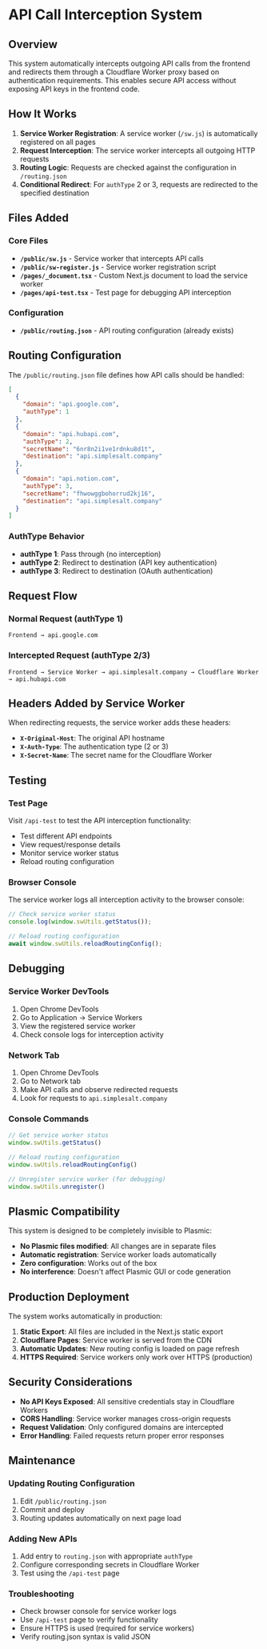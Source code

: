 # API Call Interception System

## Overview

This system automatically intercepts outgoing API calls from the frontend and redirects them through a Cloudflare Worker proxy based on authentication requirements. This enables secure API access without exposing API keys in the frontend code.

## How It Works

1. **Service Worker Registration**: A service worker (`/sw.js`) is automatically registered on all pages
2. **Request Interception**: The service worker intercepts all outgoing HTTP requests
3. **Routing Logic**: Requests are checked against the configuration in `/routing.json`
4. **Conditional Redirect**: For `authType` 2 or 3, requests are redirected to the specified destination

## Files Added

### Core Files
- **`/public/sw.js`** - Service worker that intercepts API calls
- **`/public/sw-register.js`** - Service worker registration script
- **`/pages/_document.tsx`** - Custom Next.js document to load the service worker
- **`/pages/api-test.tsx`** - Test page for debugging API interception

### Configuration
- **`/public/routing.json`** - API routing configuration (already exists)

## Routing Configuration

The `/public/routing.json` file defines how API calls should be handled:

```json
[
  {
    "domain": "api.google.com",
    "authType": 1
  },
  {
    "domain": "api.hubapi.com",
    "authType": 2,
    "secretName": "6nr8n2i1ve1rdnku8d1t",
    "destination": "api.simplesalt.company"
  },
  {
    "domain": "api.notion.com",
    "authType": 3,
    "secretName": "fhwowggbohorrud2kj16",
    "destination": "api.simplesalt.company"
  }
]
```

### AuthType Behavior
- **authType 1**: Pass through (no interception)
- **authType 2**: Redirect to destination (API key authentication)
- **authType 3**: Redirect to destination (OAuth authentication)

## Request Flow

### Normal Request (authType 1)
```
Frontend → api.google.com
```

### Intercepted Request (authType 2/3)
```
Frontend → Service Worker → api.simplesalt.company → Cloudflare Worker → api.hubapi.com
```

## Headers Added by Service Worker

When redirecting requests, the service worker adds these headers:

- **`X-Original-Host`**: The original API hostname
- **`X-Auth-Type`**: The authentication type (2 or 3)
- **`X-Secret-Name`**: The secret name for the Cloudflare Worker

## Testing

### Test Page
Visit `/api-test` to test the API interception functionality:
- Test different API endpoints
- View request/response details
- Monitor service worker status
- Reload routing configuration

### Browser Console
The service worker logs all interception activity to the browser console:
```javascript
// Check service worker status
console.log(window.swUtils.getStatus());

// Reload routing configuration
await window.swUtils.reloadRoutingConfig();
```

## Debugging

### Service Worker DevTools
1. Open Chrome DevTools
2. Go to Application → Service Workers
3. View the registered service worker
4. Check console logs for interception activity

### Network Tab
1. Open Chrome DevTools
2. Go to Network tab
3. Make API calls and observe redirected requests
4. Look for requests to `api.simplesalt.company`

### Console Commands
```javascript
// Get service worker status
window.swUtils.getStatus()

// Reload routing configuration
window.swUtils.reloadRoutingConfig()

// Unregister service worker (for debugging)
window.swUtils.unregister()
```

## Plasmic Compatibility

This system is designed to be completely invisible to Plasmic:

- **No Plasmic files modified**: All changes are in separate files
- **Automatic registration**: Service worker loads automatically
- **Zero configuration**: Works out of the box
- **No interference**: Doesn't affect Plasmic GUI or code generation

## Production Deployment

The system works automatically in production:

1. **Static Export**: All files are included in the Next.js static export
2. **Cloudflare Pages**: Service worker is served from the CDN
3. **Automatic Updates**: New routing config is loaded on page refresh
4. **HTTPS Required**: Service workers only work over HTTPS (production)

## Security Considerations

- **No API Keys Exposed**: All sensitive credentials stay in Cloudflare Workers
- **CORS Handling**: Service worker manages cross-origin requests
- **Request Validation**: Only configured domains are intercepted
- **Error Handling**: Failed requests return proper error responses

## Maintenance

### Updating Routing Configuration
1. Edit `/public/routing.json`
2. Commit and deploy
3. Routing updates automatically on next page load

### Adding New APIs
1. Add entry to `routing.json` with appropriate `authType`
2. Configure corresponding secrets in Cloudflare Worker
3. Test using the `/api-test` page

### Troubleshooting
- Check browser console for service worker logs
- Use `/api-test` page to verify functionality
- Ensure HTTPS is used (required for service workers)
- Verify routing.json syntax is valid JSON
